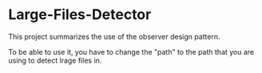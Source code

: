 # Large-Files-Detector
This project summarizes the use of the observer design pattern.

To be able to use it, you have to change the "path" to the path that you are using to detect lrage files in.
